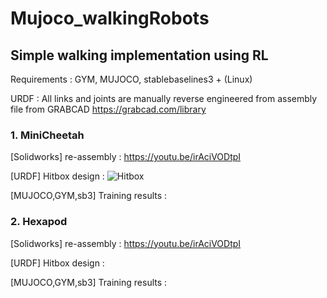 # Mujoco_walkingRobots

## Simple walking implementation using RL

Requirements : GYM, MUJOCO, stablebaselines3 + (Linux)

URDF : All links and joints are manually reverse engineered from assembly file from GRABCAD
https://grabcad.com/library


### 1. MiniCheetah

[Solidworks] re-assembly : https://youtu.be/irAciVODtpI


[URDF] Hitbox design : 
![Hitbox](https://user-images.githubusercontent.com/74540268/169758719-4ecca46f-24fb-4cca-b3a1-0682afbeb4c0.PNG)



[MUJOCO,GYM,sb3] Training results : 


### 2. Hexapod

[Solidworks] re-assembly : https://youtu.be/irAciVODtpI



[URDF] Hitbox design : 



[MUJOCO,GYM,sb3] Training results : 
